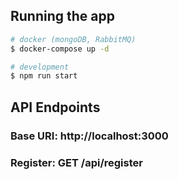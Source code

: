 ## Running the app

```bash
# docker (mongoDB, RabbitMQ)
$ docker-compose up -d

# development
$ npm run start
```

## API Endpoints

### Base URI: http://localhost:3000

### Register: GET /api/register
